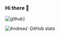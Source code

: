 ### Hi there 👋

![github](https://img.shields.io/badge/GitHub-000000?style=for-the-badge&logo=GitHub&logoColor=white)]

![Andreas' GitHub stats](https://github-readme-stats.vercel.app/api?username=AndreasPalmgren&show_icons=true&theme=radical)
<!--
**AndreasPalmgren/AndreasPalmgren** is a ✨ _special_ ✨ repository because its `README.md` (this file) appears on your GitHub profile.

Here are some ideas to get you started:

- 🔭 I’m currently working on ...
- 🌱 I’m currently learning ...
- 👯 I’m looking to collaborate on ...
- 🤔 I’m looking for help with ...
- 💬 Ask me about ...
- 📫 How to reach me: ...
- 😄 Pronouns: ...
- ⚡ Fun fact: ...
-->
